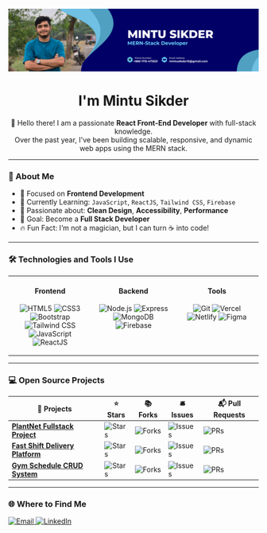 <p align="center">
  <img src="https://github.com/mintusikder/mintusikder/blob/main/Mintu%20Sikder.png" alt="Mintu Sikder">
</p>

<h1 align="center">I'm Mintu Sikder</h1>

<p align="center">
  👋 Hello there! I am a passionate <strong>React Front-End Developer</strong> with full-stack knowledge. <br/>
  Over the past year, I've been building scalable, responsive, and dynamic web apps using the MERN stack.
</p>

---

### 🚀 About Me

- 💼 Focused on **Frontend Development**
- 🌱 Currently Learning: `JavaScript`, `ReactJS`, `Tailwind CSS`, `Firebase`
- 🧠 Passionate about: **Clean Design**, **Accessibility**, **Performance**
- 🎯 Goal: Become a **Full Stack Developer**
- 🔥 Fun Fact: I’m not a magician, but I can turn ☕ into code!

---

### 🛠️ Technologies and Tools I Use

<table>
<tr>
<td width="33%" valign="top">
  <h4 align="center">Frontend</h4>
  <p align="center">
    <img src="https://profilinator.rishav.dev/skills-assets/html5-original-wordmark.svg" height="40" alt="HTML5"/>
    <img src="https://profilinator.rishav.dev/skills-assets/css3-original-wordmark.svg" height="40" alt="CSS3"/>
    <img src="https://profilinator.rishav.dev/skills-assets/bootstrap-plain.svg" height="40" alt="Bootstrap"/>
    <img src="https://profilinator.rishav.dev/skills-assets/tailwindcss.svg" height="40" alt="Tailwind CSS"/>
    <img src="https://profilinator.rishav.dev/skills-assets/javascript-original.svg" height="40" alt="JavaScript"/>
    <img src="https://profilinator.rishav.dev/skills-assets/react-original-wordmark.svg" height="40" alt="ReactJS"/>
  </p>
</td>
<td width="33%" valign="top">
  <h4 align="center">Backend</h4>
  <p align="center">
    <img src="https://profilinator.rishav.dev/skills-assets/nodejs-original-wordmark.svg" height="40" alt="Node.js"/>
    <img src="https://profilinator.rishav.dev/skills-assets/express-original-wordmark.svg" height="40" alt="Express"/>
    <img src="https://profilinator.rishav.dev/skills-assets/mongodb-original-wordmark.svg" height="40" alt="MongoDB"/>
    <img src="https://profilinator.rishav.dev/skills-assets/firebase.png" height="40" alt="Firebase"/>
  </p>
</td>
<td width="33%" valign="top">
  <h4 align="center">Tools</h4>
  <p align="center">
    <img src="https://profilinator.rishav.dev/skills-assets/git-scm-icon.svg" height="40" alt="Git"/>
    <img src="https://cdn.worldvectorlogo.com/logos/vercel.svg" height="40" alt="Vercel"/>
    <img src="https://cdn.icon-icons.com/icons2/2699/PNG/512/netlify_logo_icon_169924.png" height="40" alt="Netlify"/>
    <img src="https://profilinator.rishav.dev/skills-assets/figma-icon.svg" height="40" alt="Figma"/>
  </p>
</td>
</tr>
</table>

---

### 💻 Open Source Projects

| 🎁 Projects | ⭐ Stars | 📚 Forks | 🛎 Issues | 📬 Pull Requests |
|------------|----------|-----------|-------------|------------------|
| [**PlantNet Fullstack Project**](https://github.com/mintusikder/plant-net-fullstack-project) | ![Stars](https://img.shields.io/github/stars/mintusikder/plant-net-fullstack-project?style=flat-square&labelColor=343b41) | ![Forks](https://img.shields.io/github/forks/mintusikder/plant-net-fullstack-project?style=flat-square&labelColor=343b41) | ![Issues](https://img.shields.io/github/issues/mintusikder/plant-net-fullstack-project?style=flat-square&labelColor=343b41) | ![PRs](https://img.shields.io/github/issues-pr/mintusikder/plant-net-fullstack-project?style=flat-square&labelColor=343b41) |
| [**Fast Shift Delivery Platform**](https://github.com/mintusikder/fast-shift) | ![Stars](https://img.shields.io/github/stars/mintusikder/fast-shift?style=flat-square&labelColor=343b41) | ![Forks](https://img.shields.io/github/forks/mintusikder/fast-shift?style=flat-square&labelColor=343b41) | ![Issues](https://img.shields.io/github/issues/mintusikder/fast-shift?style=flat-square&labelColor=343b41) | ![PRs](https://img.shields.io/github/issues-pr/mintusikder/fast-shift?style=flat-square&labelColor=343b41) |
| [**Gym Schedule CRUD System**](https://github.com/mintusikder/gym-schedule-crud) | ![Stars](https://img.shields.io/github/stars/mintusikder/gym-schedule-crud?style=flat-square&labelColor=343b41) | ![Forks](https://img.shields.io/github/forks/mintusikder/gym-schedule-crud?style=flat-square&labelColor=343b41) | ![Issues](https://img.shields.io/github/issues/mintusikder/gym-schedule-crud?style=flat-square&labelColor=343b41) | ![PRs](https://img.shields.io/github/issues-pr/mintusikder/gym-schedule-crud?style=flat-square&labelColor=343b41) |

---

### 🌐 Where to Find Me

<p>
  <a href="mailto:mintusikder15@gmail.com" target="_blank">
    <img alt="Email" src="https://img.shields.io/badge/Email-D14836?style=for-the-badge&logo=gmail&logoColor=white" />
  </a>
  <a href="https://www.linkedin.com/in/mintusikder" target="_blank">
    <img alt="LinkedIn" src="https://img.shields.io/badge/LinkedIn-0A66C2?style=for-the-badge&logo=linkedin&logoColor=white" />
  </a>
</p>


